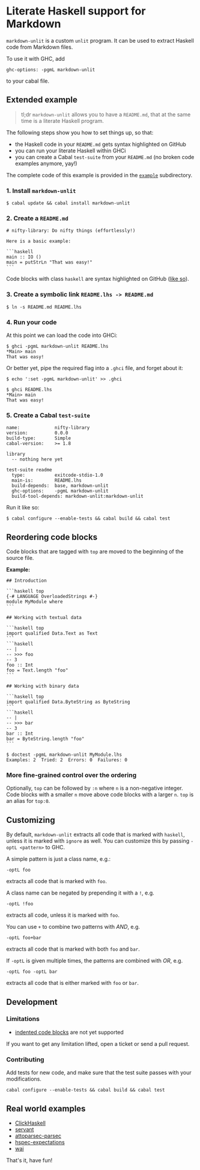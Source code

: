 # Literate Haskell support for Markdown

`markdown-unlit` is a custom `unlit` program.  It can be used to extract
Haskell code from Markdown files.

To use it with GHC, add

    ghc-options: -pgmL markdown-unlit

to your cabal file.

## Extended example

> tl;dr `markdown-unlit` allows you to have a `README.md`, that at the
> same time is a literate Haskell program.

The following steps show you how to set things up, so that:

 * the Haskell code in your `README.md` gets syntax highlighted on GitHub
 * you can run your literate Haskell within GHCi
 * you can create a Cabal `test-suite` from your `README.md` (no broken code
   examples anymore, yay!)

The complete code of this example is provided in the [`example`](https://github.com/sol/markdown-unlit/tree/main/example) subdirectory.

### 1. Install `markdown-unlit`

    $ cabal update && cabal install markdown-unlit


### 2. Create a `README.md`


    # nifty-library: Do nifty things (effortlessly!)

    Here is a basic example:

    ```haskell
    main :: IO ()
    main = putStrLn "That was easy!"
    ```

Code blocks with class `haskell` are syntax highlighted on GitHub ([like
so](https://github.com/sol/markdown-unlit/blob/main/example/README.md#readme)).

### 3. Create a symbolic link `README.lhs -> README.md`

    $ ln -s README.md README.lhs

### 4. Run your code

At this point we can load the code into GHCi:

    $ ghci -pgmL markdown-unlit README.lhs
    *Main> main
    That was easy!

Or better yet, pipe the required flag into a `.ghci` file, and forget about it:

```
$ echo ':set -pgmL markdown-unlit' >> .ghci
```
```
$ ghci README.lhs
*Main> main
That was easy!
```

### 5. Create a Cabal `test-suite`

```
name:             nifty-library
version:          0.0.0
build-type:       Simple
cabal-version:    >= 1.8

library
  -- nothing here yet

test-suite readme
  type:           exitcode-stdio-1.0
  main-is:        README.lhs
  build-depends:  base, markdown-unlit
  ghc-options:    -pgmL markdown-unlit
  build-tool-depends: markdown-unlit:markdown-unlit
```

Run it like so:

    $ cabal configure --enable-tests && cabal build && cabal test

## Reordering code blocks

Code blocks that are tagged with `top` are moved to the beginning of the source
file.

**Example:**

    ## Introduction

    ```haskell top
    {-# LANGUAGE OverloadedStrings #-}
    module MyModule where
    ```

    ## Working with textual data

    ```haskell top
    import qualified Data.Text as Text
    ```
    ```haskell
    -- |
    -- >>> foo
    -- 3
    foo :: Int
    foo = Text.length "foo"
    ```

    ## Working with binary data

    ```haskell top
    import qualified Data.ByteString as ByteString
    ```
    ```haskell
    -- |
    -- >>> bar
    -- 3
    bar :: Int
    bar = ByteString.length "foo"
    ```

~~~
$ doctest -pgmL markdown-unlit MyModule.lhs
Examples: 2  Tried: 2  Errors: 0  Failures: 0
~~~


### More fine-grained control over the ordering

Optionally, `top` can be followed by `:n` where `n` is a non-negative integer.
Code blocks with a smaller `n` move above code blocks with a larger `n`.
`top` is an alias for `top:0`.

## Customizing

By default, `markdown-unlit` extracts all code that is marked with `haskell`,
unless it is marked with `ignore` as well.  You can customize this by passing
`-optL <pattern>` to GHC.

A simple pattern is just a class name, e.g.:

    -optL foo

extracts all code that is marked with `foo`.

A class name can be negated by prepending it with a `!`, e.g.

    -optL !foo

extracts all code, unless it is marked with `foo`.

You can use `+` to combine two patterns with *AND*, e.g.

    -optL foo+bar

extracts all code that is marked with both `foo` and `bar`.

If `-optL` is given multiple times, the patterns are combined with *OR*, e.g.

    -optL foo -optL bar

extracts all code that is either marked with `foo` or `bar`.

## Development

### Limitations

 * [indented code blocks](http://daringfireball.net/projects/markdown/syntax#precode) are not yet supported

If you want to get any limitation lifted, open a ticket or send a pull request.

### Contributing

Add tests for new code, and make sure that the test suite passes with your
modifications.

    cabal configure --enable-tests && cabal build && cabal test

## Real world examples

 * [ClickHaskell](https://github.com/KovalevDima/ClickHaskell/tree/master/QA)
 * [servant](https://github.com/haskell-servant/servant/tree/master/doc)
 * [attoparsec-parsec](https://github.com/sol/attoparsec-parsec#readme)
 * [hspec-expectations](https://github.com/sol/hspec-expectations#readme)
 * [wai](https://github.com/yesodweb/wai/tree/master/wai#readme)

That's it, have fun!
